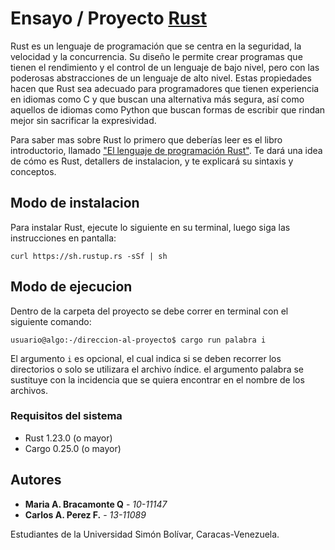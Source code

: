 # Ensayo / Proyecto [Rust](https://www.rust-lang.org/es-ES/)

Rust es un lenguaje de programación que se centra en la seguridad, la velocidad y la concurrencia. Su diseño le permite crear programas que tienen el rendimiento y el control de un lenguaje de bajo nivel, pero con las poderosas abstracciones de un lenguaje de alto nivel. Estas propiedades hacen que Rust sea adecuado para programadores que tienen experiencia en idiomas como C y que buscan una alternativa más segura, así como aquellos de idiomas como Python que buscan formas de escribir que rindan mejor sin sacrificar la expresividad.

Para saber mas sobre Rust lo primero que deberías leer es el libro introductorio, llamado ["El lenguaje de programación Rust"](https://doc.rust-lang.org/book/). Te dará una idea de cómo es Rust, detallers de instalacion, y te explicará su sintaxis y conceptos. 


## Modo de instalacion 

Para instalar Rust, ejecute lo siguiente en su terminal, luego siga las instrucciones en pantalla:

```
curl https://sh.rustup.rs -sSf | sh
```

## Modo de ejecucion

Dentro de la carpeta del proyecto se debe correr en terminal con el siguiente comando:

```
usuario@algo:-/direccion-al-proyecto$ cargo run palabra i
```
El argumento ```i``` es opcional, el cual indica si se deben recorrer los directorios o solo se utilizara el archivo índice. el argumento palabra se sustituye con la incidencia que se quiera encontrar en el nombre de los archivos.

### Requisitos del sistema

* Rust 1.23.0 (o mayor)
* Cargo 0.25.0 (o mayor)

## Autores

* **Maria A. Bracamonte Q** - *10-11147* 
* **Carlos A. Perez F.** - *13-11089*

Estudiantes de la Universidad Simón Bolívar, Caracas-Venezuela. 
